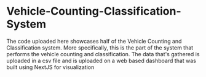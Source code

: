 # Vehicle-Counting-Classification-System
The code uploaded here showcases half of the Vehicle Counting and Classification system. More specifically,
this is the part of the system that performs the vehicle counting and classification. The data that's gathered is uploaded in a csv 
file and is uploaded on a web based dashboard that was built using NextJS for visualization
